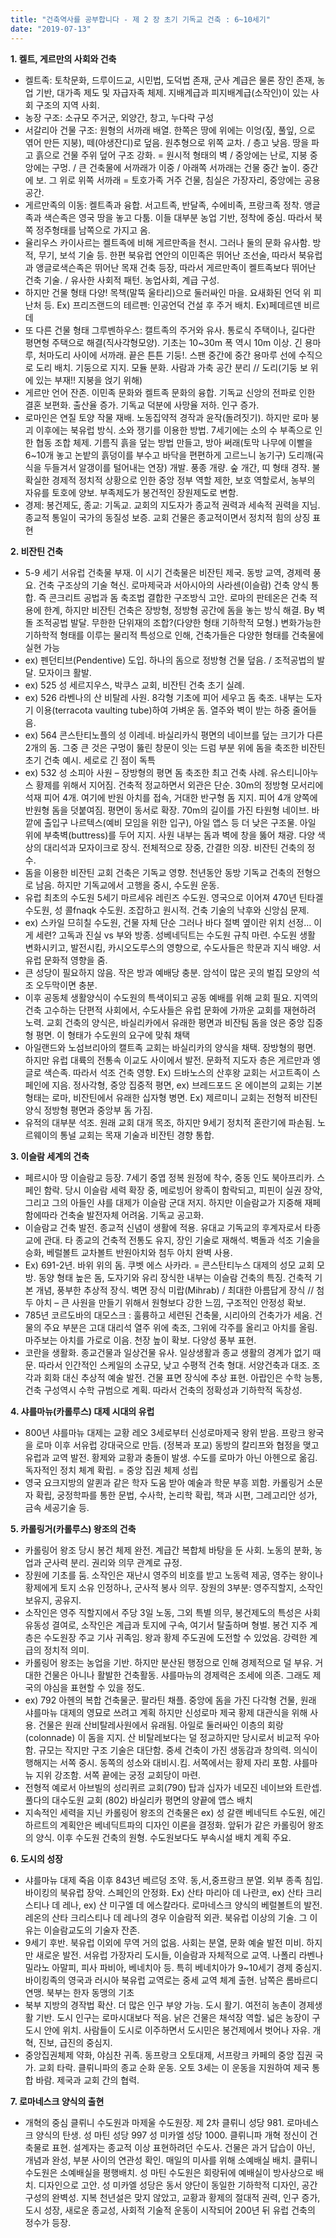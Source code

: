 ```yaml
---
title: "건축역사를 공부합니다 - 제 2 장 초기 기독교 건축 : 6~10세기" 
date: "2019-07-13"
---
```


**1. 켈트, 게르만의 사회와 건축** 
- 켈트족: 토착문화, 드루이드교, 시민법, 도덕법 존재, 군사 계급은 물론 장인 존재, 농업 기반, 대가족 제도 및 자급자족 체제. 지배계급과 피지배계급(소작인)이 있는 사회 구조의 지역 사회. 
- 농장 구조: 소규모 주거군, 외양간, 창고, 누다락 구성
- 서갈리아 건물 구조: 원형의 서까래 배열. 한쪽은 땅에 위에는 이엉(짚, 풀잎, 으로 엮어 만든 지붕), 떼(야생잔디)로 덮음. 원추형으로 위쪽 교차. / 층고 낮음. 땅을 파고 흙으로 건물 주위 덮어 구조 강화. = 원시적 형태의 벽 / 중앙에는 난로, 지붕 중앙에는 구멍. / 큰 건축물에 서까래가 이중 / 아래쪽 서까래는 건물 중간 높이. 중간에 보. 그 위로 위쪽 서까래 = 토호가족 거주 건물, 침실은 가장자리, 중앙에는 공용공간. 
- 게르만족의 이동: 켈트족과 융합. 서고트족, 반달족, 수에비족, 프랑크족 정착. 앵글족과 색슨족은 영국 땅을 놓고 다툼. 이들 대부분 농업 기반, 정착에 중심. 따라서 북쪽 정주형태를 남쪽으로 가지고 옴. 
- 율리우스 카이사르는 켈트족에 비해 게르만족을 천시. 그러나 둘의 문화 유사함. 방적, 무기, 보석 기술 등. 한편 북유럽 연안의 이민족은 뛰어난 조선술, 따라서 북유럽과 앵글로색슨족은 뛰어난 목재 건축 등장, 따라서 게르만족이 켈트족보다 뛰어난 건축 기술. / 유사한 사회적 패턴. 농업사회, 계급 구성. 
- 하지만 건물 형태 다양! 목책(말뚝 울타리)으로 둘러싸인 마을. 요새화된 언덕 위 피난처 등. Ex) 프리즈랜드의 테르펜: 인공언덕 건설 후 주거 배치. Ex)페데르덴 비르데 
- 또 다른 건물 형태 그루벤하우스: 캘트족의 주거와 유사. 통로식 주택이나, 길다란 평면형 주택으로 해결(직사각형모양). 기초는 10~30m 폭 역시 10m 이상. 긴 용마루, 처마도리 사이에 서까래. 끝은 튼튼 기둥!. 스팬 중간에 중간 용마루 선에 수직으로 도리 배치. 기둥으로 지지. 모듈 분화. 사람과 가축 공간 분리 // 도리(기둥 보 위에 있는 부재!! 지붕을 얹기 위해)
- 게르만 언어 잔존. 이민족 문화와 켈트족 문화의 융합. 기독교 신앙의 전파로 인한 결혼 보편화. 출산율 증가. 기독교 덕분에 사망율 저하. 인구 증가.
- 로마인은 연질 토양 작물 재배. 노동집약적 경작과 윤작(돌려짓기). 하지만 로마 붕괴 이후에는 북유럽 방식. 소와 쟁기를 이용한 방법. 7세기에는 소의 수 부족으로 인한 협동 조합 체제. 기름직 흙을 덮는 방법 만들고, 방아 써래(토막 나무에 이빨을 6~10개 놓고 논밭의 흙덩이를 부수고 바닥을 편편하게 고르느니 농기구) 도리깨(곡식을 두들겨서 알갱이를 털어내는 연장) 개발. 풍종 개량. 숲 개간, 띠 형태 경작. 
불확실한 경제적 정치적 상황으로 인한 중앙 정부 역할 제한, 보호 역할로서, 농부의 자유를 토호에 양보. 부족제도가 봉건적인 장원제도로 변함. 
- 경제: 봉건제도, 종교: 기독교. 교회의 지도자가 종교적 권력과 세속적 권력을 지님. 종교적 통일이 국가의 동질성 보증. 교회 건물은 종교적이면서 정치적 힘의 상징 표현

**2. 비잔틴 건축**
- 5-9 세기 서유럽 건축물 부재. 이 시기 건축물은 비잔틴 제국. 동방 교역, 경제력 풍요. 건축 구조상의 기술 혁신. 로마제국과 서아시아의 사라센(이슬람) 건축 양식 통합. 즉 콘크리트 공법과 돔 축조법 결합한 구조방식 고안. 로마의 판테온은 건축 적용에 한계, 하지만 비잔틴 건축은 장방형, 정방형 공간에 돔을 놓는 방식 해결. By 벽돌 조적공법 발달. 무한한 단위재의 조합?(다양한 형태 기하학적 모형.) 변화가능한 기하학적 형태를 이루는 물리적 특성으로 인해, 건축가들은 다양한 형태를 건축물에 실현 가능
- ex) 펜던티브(Pendentive) 도입. 하나의 돔으로 정방형 건물 덮음. / 조적공법의 발달. 모자이크 활발. 
- ex) 525 성 세르지우스, 박쿠스 교회, 비잔틴 건축 초기 실례. 
- ex) 526 라벤나의 산 비탈레 사원. 8각형 기초에 피어 세우고 돔 축조. 내부는 도자기 이용(terracota vaulting tube)하여 가벼운 돔. 열주와 벽이 받는 하중 줄어들음. 
- ex) 564 콘스탄티노플의 성 이레네. 바실리카식 평면의 네이브를 덮는 크기가 다른 2개의 돔. 그중 큰 것은 구멍이 뚫린 창문이 잇는 드럼 부분 위에 돔을 축조한 비잔틴 초기 건축 예시. 세로로 긴 점이 독특  
- ex) 532 성 소피아 사원 – 장방형의 평면 돔 축조한 최고 건축 사례. 유스티니아누스 황제를 위해서 지어짐. 건축적 정교하면서 외관은 단순. 30m의 정방형 모서리에 석재 피어 4개. 여기에 반원 아치를 접속, 거대한 반구형 돔 지지. 피어 4개 양쪽에 반원형 돔을 덧붙여짐. 평면이 동서로 확장. 70m의 길이를 가진 타원형 네이브. 바깥에 출입구 나르텍스(예비 모임을 위한 입구), 아일 앱스 등 더 낮은 구조물. 아일 위에 부축벽(buttress)를 두어 지지. 사원 내부는 돔과 벽에 창을 뚫어 채광. 다양 색상의 대리석과 모자이크로 장식. 전체적으로 장중, 간결한 의장. 비잔틴 건축의 정수.   
- 돔을 이용한 비잔틴 교회 건축은 기독교 영향. 천년동안 동방 기독교 건축의 전형으로 남음. 하지만 기독교에서 고행을 중시, 수도원 운동.
- 유럽 최초의 수도원 5세기 마르세유 레린즈 수도원.  영국으로 이어져 470년 틴타겔 수도원, 성 콜fnaqk 수도원. 조잡하고 원시적. 건축 기술의 낙후와 신앙심 문제. 
- ex) 스카일 므히칠 수도원, 건물 자체 단순 그러나 바다 절벽 옆이란 위치 선정… 이게 세련?
고독과 진실 vs 부와 방종. 성베네딕트는 수도원 규칙 마련. 수도원 생활 변화시키고, 발전시킴, 카시오도루스의 영향으로, 수도사들은 학문과 지식 배양. 서유럽 문화적 영향을 줌. 
- 큰 성당이 필요하지 않음. 작은 방과 예배당 충분. 암석이 많은 곳의 벌집 모양의 석조 오두막이면 충분. 
- 이후 공동체 생활양식이 수도원의 특색이되고 공동 예배를 위해 교회 필요. 지역의 건축 고수하는 단편적 사회에서, 수도사들은 유럽 문화에 가까운 교회를 재현하려 노력. 교회 건축의 양식은, 바실리카에서 유래한 평면과 비잔팀 돔을 얹은 중앙 집중형 평면. 이 형태가 수도원의 요구에 맞춰 채택
- 아일랜드와 노섬브리아의 캘트족 교회는 바실리카의 양식을 채택. 장방형의 평면. 하지만 유럽 대륙의 전통속 이교도 사이에서 발전. 문화적 지도자 층은 게르만과 엥글로 색슨족. 따라서 석조 건축 영향. Ex) 드바노스의 산후왕 교회는 서고트족이 스페인에 지음. 정사각형, 중앙 집중적 평면, ex) 브레드포드 온 에이븐의 교회는 기본 형태는 로마, 비잔틴에서 유래한 십자형 병면. Ex) 제르미니 교회는 전형적 비잔틴 양식 정방형 평면과 중앙부 돔 가짐. 
- 유적의 대부분 석조. 원래 교회 대개 목조, 하지만 9세기 정치적 혼란기에 파손됨. 노르웨이의 통널 교회는 목재 기술과 비잔틴 경향 통합. 

**3. 이슬람 세계의 건축**
- 페르시아 땅 이슬람교 등장. 7세기 중엽 정복 원정에 착수, 중동 인도 북아프리카. 스페인 함락. 당시 이슬람 세력 확장 중, 메로빙어 왕족이 함락되고, 피핀이 실권 장악, 그리고 그의 아들인 샤를 대제가 이슬람 군대 저지. 하지만 이슬람교가 지중해 재페함에따라 건축술 발전자체 어려움. 기독교 공고화.
- 이슬람교 건축 발전. 종교적 신념이 생활에 적용. 유대교 기독교의 후계자로서 타종교에 관대. 타 종교의 건축적 전통도 유지, 장인 기술로 재해석. 벽돌과 석조 기술을 승화, 베럴볼트 교차볼트 반원아치와 첨두 아치 완벽 사용. 
- Ex) 691-2년. 바위 위의 돔. 쿠벳 에스 사카라. = 콘스탄티누스 대제의 성모 교회 모방. 동양 형태 높은 돔, 도자기와 유리 장식한 내부는 이슬람 건축의 특징. 건축적 기본 개념, 풍부한 추상적 장식. 벽면 장식 미랍(Mihrab) / 최대한 아름답게 장식 // 첨두 아치 – 큰 사원을 만들기 위해서 원형보다 강한 느낌, 구조적인 안정성 확보. 
- 785년 코르도바의 대모스크 : 훌륭하고 세련된 건축물, 시리아의 건축가가 세움. 건물의 주요 부분은 고대 대리석 열주 위에 축조, 그위에 각주를 올리고 아치를 올림. 마주보는 아치를 가로로 이음. 천장 높이 확보. 다양성 풍부 표현. 
- 코란을 생활화. 종교건물과 일상건물 유사. 일상생활과 종교 생활의 경계가 없기 때문. 따라서 인간적인 스케일의 소규모, 낮고 수평적 건축 형대. 서양건축과 대조. 조각과 회화 대신 추상적 예술 발전. 건물 표면 장식에 추상 표현. 아랍인은 수학 능통, 건축 구성역시 수학 규범으로 계획. 따라서 건축의 정확성과 기하학적 독창성.

**4. 샤를마뉴(카롤루스) 대제 시대의 유럽**
- 800년 샤를마뉴 대제는 교황 레오 3세로부터 신성로마제국 왕위 받음. 프랑크 왕국을 로마 이후 서유럽 강대국으로 만듬. (정복과 포교) 동방의 칼리프와 협정을 맺고 유럽과 교역 발전. 황제와 교황과 충돌이 발생. 수도를 로마가 아닌 아헨으로 옮김. 독자적인 정치 체계 확립. = 중앙 집권 체제 성립
- 영국 요크지방의 알퀸과 같은 학자 도움 받아 예술과 학문 부흥 꾀함. 카롤링거 소문자 확립, 궁정학파를 통한 문법, 수사학, 논리학 확립, 책과 시편, 그레고리안 성가, 금속 세공기술 등.

**5. 카롤링거(카롤루스) 왕조의 건축**
- 카롤링어 왕조 당시 봉건 체제 완전. 계급간 복합체 바탕을 둔 사회. 노동의 분화, 농업과 군사력 분리. 권리와 의무 관계로 규정. 
- 장원에 기초를 둠. 소작인은 재난시 영주의 비호를 받고 노동력 제공, 영주는 왕이나 황제에게 토지 소유 인정하나, 군사적 봉사 의무. 장원의 3부분: 영주직할지, 소작인 보유지, 공유지. 
- 소작인은 영주 직할지에서 주당 3일 노동, 그외 특별 의무, 봉건제도의 특성은 사회 유동성 결여로, 소작인은 계급과 토지에 구속, 여기서 탈출하며 형벌. 봉건 지주 계층은 수도원장 주교 기사 귀족임. 왕과 황제 주도권에 도전할 수 있었음. 강력한 계급의 정치적 의미.
- 카롤링어 왕조는 농업을 기반. 하지만 분산된 행정으로 인해 경제적으로 덜 부유. 거대한 건물은 아니나 활발한 건축활동. 샤를마뉴의 경제력은 조세에 의존. 그래도 제국의 야심을 표현할 수 있을 정도.
- ex) 792 아헨의 복합 건축물군. 팔라틴 채플. 중앙에 돔을 가진 다각형 건물, 원래 샤를마뉴 대제의 영묘로 쓰려고 계획 하지만 신성로마 제국 황제 대관식을 위해 사용. 건물은 원래 산비탈레사원에서 유래됨. 아일로 둘러싸인 이층의 회랑(colonnade) 이 돔을 지지. 산 비탈레보다는 덜 정교하지만 당시로서 비교적 우아함. 규모는 작지만 구조 기술은 대단함. 중세 건축이 가진 생동감과 창의력. 의식이 행해지는 서쪽 중시. 동쪽의 성소와 대비시.킴. 서쪽에서는 황제 자리 포함. 샤를마뉴 지위 강조함. 서쪽 끝에는 궁정 교회당이 마련. 
- 전형적 예로서 아브빌의 성리퀴르 교회(790) 탑과 십자가 네모진 네이브와 트란셉. 풀다의 대수도원 교회 (802) 바실리카 평면의 양끝에 앱스 배치
- 지속적인 세력을 지닌 카롤링어 왕조의 건축물은 ex) 성 갈랜 베네딕트 수도원, 에긴하르트의 계획안은 베네딕트파의 디자인 이론을 결정화. 앞뒤가 같은 카롤링어 왕조의 양식. 이후 수도원 건축의 원형. 수도원보다도 부속시설 배치 계획 주요.  

**6. 도시의 성장**
- 샤를마뉴 대제 죽음 이후 843년 베르덩 조약. 동,서,중프랑크 분열. 외부 종족 침입. 바이킹의 북유럽 장악. 스페인의 안정화. Ex) 산타 마리아 데 나란코, ex) 산타 크리스티나 데 레나, ex) 산 미구엘 데 에스칼라다. 로마네스크 양식의 베럴볼트의 발전. 레온의 산타 크리스티나 데 레나의 경우 이슬람적 외관. 북유럽 이상의 기술. 그 이유는 이슬람교도의 기술자 잔존.
- 9세기 후반. 북유럽 이외에 무역 거의 없음. 사회는 분열, 문화 예술 발전 미비. 하지만 새로운 발전. 
서유럽 가장자리 도시들, 이슬람과 자체적으로 교역. 나폴리 라벤나 밀라노 아말피, 피사 파비아, 베네치아 등. 특히 베네치아가 9~10세기 경제 중심지. 바이킹족의 영국과 러시아 북유럽 교역로는 중세 교역 체계 출현. 남쪽은 롬바르디 연맹. 북부는 한자 동맹의 기초
- 북부 지방의 경작법 확산. 더 많은 인구 부양 가능. 도시 활기. 여전히 농촌이 경제생활 기반. 도시 인구는 로마시대보다 적음. 낡은 건물은 채석장 역할. 넓은 농장이 구도시 안에 위치. 사람들이 도시로 이주하면서 도시민은 봉건제에서 벗어나 자유. 개혁, 진보, 급진의 중심지. 
- 중앙집권체제 약화, 야심찬 귀족. 동프랑크 오토대제, 서프랑크 카페의 중앙 집권 국가. 교회 타락. 클뤼니파의 종교 순화 운동. 오토 3세는 이 운동을 지원하여 제국 통합 바람. 제국과 교회 간의 협력.
  
**7. 로마네스크 양식의 출현**
- 개혁의 중심 클뤼니 수도원과 마제울 수도원장. 제 2차 클뤼니 성당 981. 로마네스크 양식의 탄생. 성 마틴 성당 997 성 미카엘 성당 1000. 클뤼니파 개혁 정신이 건축물로 표현. 설계자는 종교적 이상 표현하려던 수도사. 건물은 과거 답습이 아닌, 개념과 완성, 부분 사이의 연관성 확인. 매일의 미사를 위해 소예배실 배치. 클뤼니 수도원은 소예배실을 평행배치. 성 마틴 수도원은 회랑뒤에 예배실이 방사상으로 배치. 디자인으로 고안. 성 미카엘 성당은 동서 양단이 동일한 기하학적 디자인, 공간 구성의 완벽성. 
지복 천년설은 맞지 않았고, 교황과 황제의 절대적 권력, 인구 증가, 도시 성장, 새로운 종교성, 사회적 기술적 운동이 시작되어 200년 뒤 유럽 건축의 정수가 등장. 

